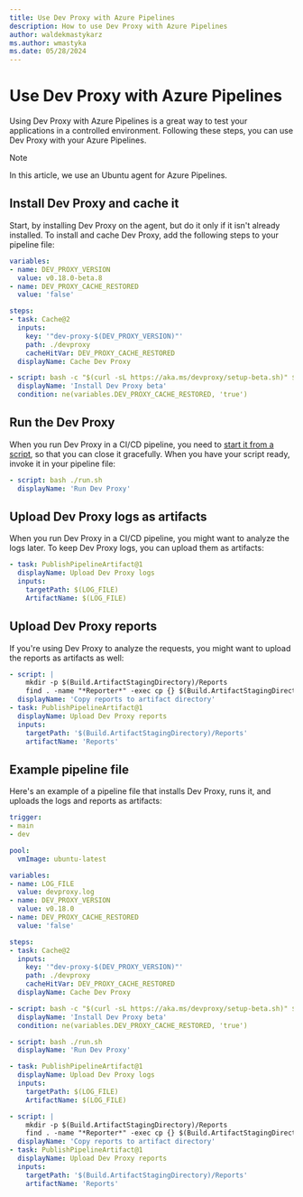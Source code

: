 ```yaml
---
title: Use Dev Proxy with Azure Pipelines
description: How to use Dev Proxy with Azure Pipelines
author: waldekmastykarz
ms.author: wmastyka
ms.date: 05/28/2024
---
```


# Use Dev Proxy with Azure Pipelines

Using Dev Proxy with Azure Pipelines is a great way to test your applications in a controlled environment. Following these steps, you can use Dev Proxy with your Azure Pipelines.

> [!NOTE]
> In this article, we use an Ubuntu agent for Azure Pipelines.

## Install Dev Proxy and cache it

Start, by installing Dev Proxy on the agent, but do it only if it isn't already installed. To install and cache Dev Proxy, add the following steps to your pipeline file:

```yaml
variables:
- name: DEV_PROXY_VERSION
  value: v0.18.0-beta.8
- name: DEV_PROXY_CACHE_RESTORED
  value: 'false'

steps:
- task: Cache@2
  inputs:
    key: '"dev-proxy-$(DEV_PROXY_VERSION)"'
    path: ./devproxy
    cacheHitVar: DEV_PROXY_CACHE_RESTORED
  displayName: Cache Dev Proxy

- script: bash -c "$(curl -sL https://aka.ms/devproxy/setup-beta.sh)" $DEV_PROXY_VERSION
  displayName: 'Install Dev Proxy beta'
  condition: ne(variables.DEV_PROXY_CACHE_RESTORED, 'true')
```

## Run the Dev Proxy

When you run Dev Proxy in a CI/CD pipeline, you need to [start it from a script](./use-dev-proxy-in-ci-cd-overview.md), so that you can close it gracefully. When you have your script ready, invoke it in your pipeline file:

```yaml
- script: bash ./run.sh
  displayName: 'Run Dev Proxy'
```

## Upload Dev Proxy logs as artifacts

When you run Dev Proxy in a CI/CD pipeline, you might want to analyze the logs later. To keep Dev Proxy logs, you can upload them as artifacts:

```yaml
- task: PublishPipelineArtifact@1
  displayName: Upload Dev Proxy logs
  inputs:
    targetPath: $(LOG_FILE)
    ArtifactName: $(LOG_FILE)
```

## Upload Dev Proxy reports

If you're using Dev Proxy to analyze the requests, you might want to upload the reports as artifacts as well:

```yaml
- script: |
    mkdir -p $(Build.ArtifactStagingDirectory)/Reports
    find . -name "*Reporter*" -exec cp {} $(Build.ArtifactStagingDirectory)/Reports \;
  displayName: 'Copy reports to artifact directory'
- task: PublishPipelineArtifact@1
  displayName: Upload Dev Proxy reports
  inputs:
    targetPath: '$(Build.ArtifactStagingDirectory)/Reports'
    artifactName: 'Reports'
```

## Example pipeline file

Here's an example of a pipeline file that installs Dev Proxy, runs it, and uploads the logs and reports as artifacts:

```yaml
trigger:
- main
- dev

pool:
  vmImage: ubuntu-latest

variables:
- name: LOG_FILE
  value: devproxy.log
- name: DEV_PROXY_VERSION
  value: v0.18.0
- name: DEV_PROXY_CACHE_RESTORED
  value: 'false'

steps:
- task: Cache@2
  inputs:
    key: '"dev-proxy-$(DEV_PROXY_VERSION)"'
    path: ./devproxy
    cacheHitVar: DEV_PROXY_CACHE_RESTORED
  displayName: Cache Dev Proxy

- script: bash -c "$(curl -sL https://aka.ms/devproxy/setup-beta.sh)" $DEV_PROXY_VERSION
  displayName: 'Install Dev Proxy beta'
  condition: ne(variables.DEV_PROXY_CACHE_RESTORED, 'true')

- script: bash ./run.sh
  displayName: 'Run Dev Proxy'

- task: PublishPipelineArtifact@1
  displayName: Upload Dev Proxy logs
  inputs:
    targetPath: $(LOG_FILE)
    ArtifactName: $(LOG_FILE)

- script: |
    mkdir -p $(Build.ArtifactStagingDirectory)/Reports
    find . -name "*Reporter*" -exec cp {} $(Build.ArtifactStagingDirectory)/Reports \;
  displayName: 'Copy reports to artifact directory'
- task: PublishPipelineArtifact@1
  displayName: Upload Dev Proxy reports
  inputs:
    targetPath: '$(Build.ArtifactStagingDirectory)/Reports'
    artifactName: 'Reports'
```

